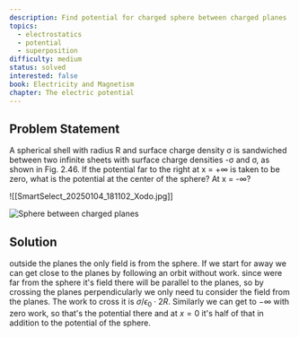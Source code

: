 ```yaml
---
description: Find potential for charged sphere between charged planes
topics:
  - electrostatics
  - potential
  - superposition
difficulty: medium
status: solved
interested: false
book: Electricity and Magnetism
chapter: The electric potential
---
```


## Problem Statement
A spherical shell with radius R and surface charge density σ is sandwiched between two infinite sheets with surface charge densities -σ and σ, as shown in Fig. 2.46. If the potential far to the right at x = +∞ is taken to be zero, what is the potential at the center of the sphere? At x = -∞?

![[SmartSelect_20250104_181102_Xodo.jpg]]

![Sphere between charged planes](fig_2.46.png)

## Solution

outside the planes the only field is from the sphere. If we start for away we can get close to the planes by following an orbit without work. since were far from the sphere it's field there will be parallel to the planes, so by crossing the planes perpendicularly we only need tu consider the field from the planes. The work to cross it is $\sigma / \epsilon_0 \cdot 2R$. Similarly we can get to $-\infty$ with zero work, so that's the potential there and at $x=0$ it's half of that in addition to the potential of the sphere.